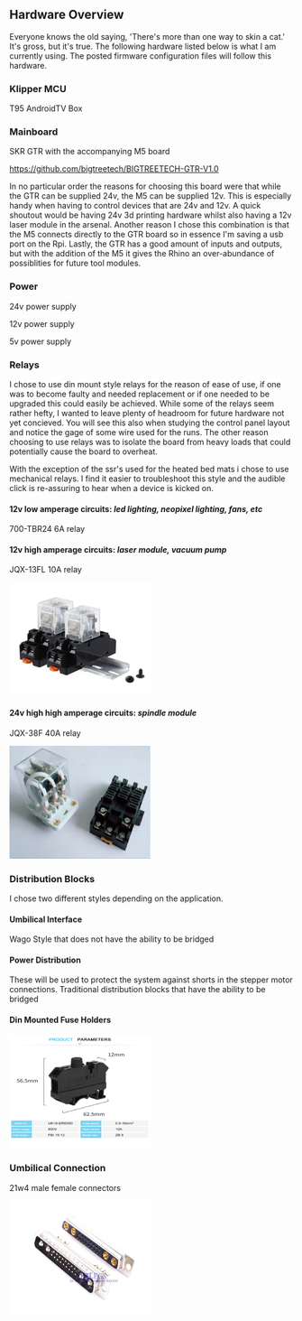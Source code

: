 ## Hardware Overview
Everyone knows the old saying, 'There's more than one way to skin a cat.'  It's gross, but it's true.  The following hardware listed below is what I am currently using.  The posted firmware configuration files will follow this hardware.

### Klipper MCU
T95 AndroidTV Box

### Mainboard
SKR GTR with the accompanying M5 board

https://github.com/bigtreetech/BIGTREETECH-GTR-V1.0

In no particular order the reasons for choosing this board were that while the GTR can be supplied 24v, the M5 can be supplied 12v.  This is especially handy when having to control devices that are 24v and 12v.  A quick shoutout would be having 24v 3d printing hardware whilst also having a 12v laser module in the arsenal.  Another reason I chose this combination is that the M5 connects directly to the GTR board so in essence I'm saving a usb port on the Rpi.  Lastly, the GTR has a good amount of inputs and outputs, but with the addition of the M5 it gives the Rhino an over-abundance of possiblities for future tool modules.

### Power
24v power supply

12v power supply

5v power supply

### Relays
I chose to use din mount style relays for the reason of ease of use, if one was to become faulty and needed replacement or if one needed to be upgraded this could easily be achieved.  While some of the relays seem rather hefty, I wanted to leave plenty of headroom for future hardware not yet concieved.  You will see this also when studying the control panel layout and notice the gage of some wire used for the runs.  The other reason choosing to use relays was to isolate the board from heavy loads that could potentially cause the board to overheat.

With the exception of the ssr's used for the heated bed mats i chose to use mechanical relays.  I find it easier to troubleshoot this style and the audible click is re-assuring to hear when a device is kicked on.

#### 12v low amperage circuits: *led lighting, neopixel lighting, fans, etc*
700-TBR24 6A relay

#### 12v high amperage circuits: *laser module, vacuum pump*
JQX-13FL 10A relay

<img src="https://github.com/Makersmic/Rhino-3d-Printer/blob/main/Electrical/Images/JQX-13FL.jpg" width="250" height="200">

#### 24v high high amperage circuits: *spindle module*
JQX-38F 40A relay

<img src="https://github.com/Makersmic/Rhino-3d-Printer/blob/main/Electrical/Images/JQX-38F!.jpg" width="250" height="200">

### Distribution Blocks
I chose two different styles depending on the application.  

#### Umbilical Interface
Wago Style that does not have the ability to be bridged

#### Power Distribution
These will be used to protect the system against shorts in the stepper motor connections.
Traditional distribution blocks that have the ability to be bridged

#### Din Mounted Fuse Holders
<img src="https://github.com/Makersmic/Rhino-3d-Printer/blob/main/Literature/HTB14s..X5DxK1Rjy1zcq6yGeXXa1.jpg" width="250" height="200">

### Umbilical Connection
21w4 male female connectors

<img src="https://github.com/Makersmic/Rhino-3d-Printer/blob/main/Literature/1-piece-High-Power-30A-21W4-D-Sub-Connector-Combo-Male-Female-Plug-Receptacle-Signal-17.jpg" width="250" height="200">

